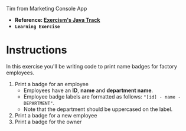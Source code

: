 Tim from Marketing Console App

- **Reference: [Exercism's Java Track](https://exercism.org/tracks/java)**
- **`Learning Exercise`**

# Instructions

In this exercise you'll be writing code to print name badges for factory employees.

1. Print a badge for an employee
   - Employees have an **ID**, **name** and **department name**. 
   - Employee badge labels are formatted as follows: `"[id] - name - DEPARTMENT"`.
   - Note that the department should be uppercased on the label.
2. Print a badge for a new employee
3. Print a badge for the owner

